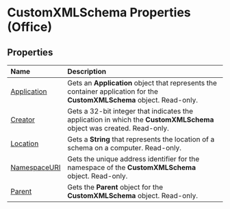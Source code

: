 
# CustomXMLSchema Properties (Office)

## Properties



|**Name**|**Description**|
|:-----|:-----|
| [Application](7f606125-4168-8d4c-1486-15bf2ef8af2a.md)|Gets an  **Application** object that represents the container application for the **CustomXMLSchema** object. Read-only.|
| [Creator](ceabfabc-81c8-ee20-af58-986c32aee275.md)|Gets a 32-bit integer that indicates the application in which the  **CustomXMLSchema** object was created. Read-only.|
| [Location](0efe9b44-8ad1-bf4d-a5f4-0aeb60457d90.md)|Gets a  **String** that represents the location of a schema on a computer. Read-only.|
| [NamespaceURI](4e156bf1-33e8-d732-b248-51d0f832745a.md)|Gets the unique address identifier for the namespace of the  **CustomXMLSchema** object. Read-only.|
| [Parent](b8eabf69-c09b-6bf2-4b3d-e1a62473fd1d.md)|Gets the  **Parent** object for the **CustomXMLSchema** object. Read-only.|
